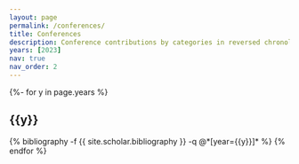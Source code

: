 ```yaml
---
layout: page
permalink: /conferences/
title: Conferences
description: Conference contributions by categories in reversed chronological order. generated by jekyll-scholar.
years: [2023]
nav: true
nav_order: 2
---
```

<!-- _pages/conferences.md -->
<div class="publications">

{%- for y in page.years %}
  <h2 class="year">{{y}}</h2>
  {% bibliography -f {{ site.scholar.bibliography }} -q @*[year={{y}}]* %}
{% endfor %}

</div>
